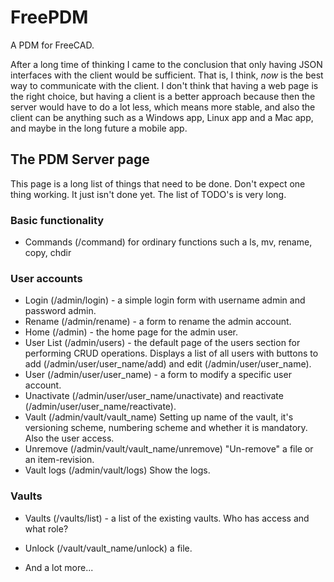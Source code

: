 # FreePDM
A PDM for FreeCAD.

After a long time of thinking I came to the conclusion that only having JSON interfaces with the client would be sufficient. That is, I think, *now* is the best way to communicate with the client. I don't think that having a web page is the right choice, but having a client is a better approach because then the server would have to do a lot less, which means more stable, and also the client can be anything such as a Windows app, Linux app and a Mac app, and maybe in the long future a mobile app.

## The PDM Server page

This page is a long list of things that need to be done. Don't expect one thing working. It just isn't done yet. The list of TODO's is very long.

### Basic functionality
- Commands (/command) for ordinary functions such a ls, mv, rename, copy, chdir

### User accounts
- Login (/admin/login) - a simple login form with username admin and password admin.
- Rename (/admin/rename) - a form to rename the admin account.
- Home (/admin) - the home page for the admin user.
- User List (/admin/users) - the default page of the users section for performing CRUD operations. Displays a list of all users with buttons to add (/admin/user/user_name/add) and edit (/admin/user/user_name).
- User (/admin/user/user_name) - a form to modify a specific user account.
- Unactivate (/admin/user/user_name/unactivate) and reactivate (/admin/user/user_name/reactivate).
- Vault (/admin/vault/vault_name) Setting up name of the vault, it's versioning scheme, numbering scheme and whether it is mandatory. Also the user access. 
- Unremove (/admin/vault/vault_name/unremove) "Un-remove" a file or an item-revision.
- Vault logs (/admin/vault/logs) Show the logs.

### Vaults
- Vaults (/vaults/list) - a list of the existing vaults.
Who has access and what role?
- Unlock (/vault/vault_name/unlock) a file.

- And a lot more...